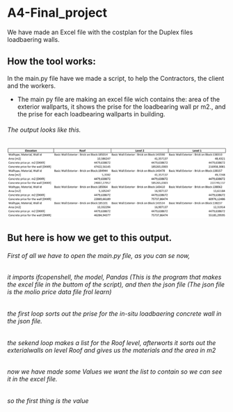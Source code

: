 # A4-Final_project
We have made an Excel file with the costplan for the Duplex files loadbaering walls.

## How the tool works:
In the main.py file have we made a script, to help the Contractors, the client and the workers. 
- The main py file are making an excel file wich contains the: area of the exterior wallparts, it shows the prise for the loadbearing wall pr m2., and the prise for each loadbearing wallparts in building.
###### The output looks like this. 
![Our Cost-plan](https://github.com/AnjaHolmquist/A4-Final_project/blob/main/the%20costplan.png)

## But here is how we get to this output.
###### First of all we have to open the main.py file, as you can se now,
###### it imports ifcopenshell, the model, Pandas (This is the program that makes the excel file in the buttom of the script), and then the json file (The json file is the molio price data file frol learn)
###### the first loop sorts out the prise for the in-situ loadbaering concrete wall in the json file.
###### the sekend loop makes a list for the Roof level, afterworts it sorts out the exterialwalls on level Roof and gives us the materials and the area in m2
###### now we have made some Values we want the list to contain so we can see it in the excel file.
###### so the first thing is the value 
